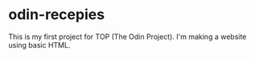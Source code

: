 # odin-recepies

This is my first project for TOP (The Odin Project). I'm making a website using basic HTML.